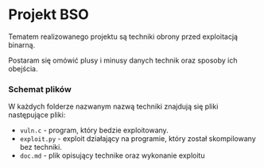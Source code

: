 # Projekt BSO

Tematem realizowanego projektu są techniki obrony przed exploitacją binarną. 

Postaram się omówić plusy i minusy danych technik oraz sposoby ich obejścia.

### Schemat plików

W każdych folderze nazwanym nazwą techniki znajdują się pliki następujące pliki:

* `vuln.c` - program, który bedzie exploitowany.
* `exploit.py` - exploit działający na programie, który został skompilowany bez techniki.
* `doc.md` - plik opisujący technike oraz wykonanie exploitu
